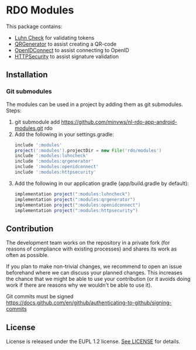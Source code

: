 # RDO Modules

This package contains:

- [Luhn Check](/modules/luhncheck/README.md) for validating tokens
- [QRGenerator](/modules/qrgenerator/README.md) to assist creating a QR-code
- [OpenIDConnect](/modules/openidconnect/README.md) to assist connecting to OpenID
- [HTTPSecurity](/modules/httpsecurity/README.md) to assist signature validation

## Installation

### Git submodules

The modules can be used in a project by adding them as git submodules.
Steps:
1. git submodule add https://github.com/minvws/nl-rdo-app-android-modules.git rdo
2. Add the following in your settings.gradle:
    ```groovy
    include ':modules'
    project(':modules').projectDir = new File('rdo/modules')
    include ':modules:luhncheck'
    include ':modules:qrgenerator'
    include ':modules:openidconnect'
    include ':modules:httpsecurity'
    ```
3. Add the following in our application gradle (app/build.gradle by default):
    ```groovy
    implementation project(":modules:luhncheck")
    implementation project(":modules:qrgenerator")
    implementation project(":modules:openidconnect")
    implementation project(":modules:httpsecurity")
    ```


## Contribution

The development team works on the repository in a private fork (for reasons of compliance with existing processes) and shares its work as often as possible.

If you plan to make non-trivial changes, we recommend to open an issue beforehand where we can discuss your planned changes. This increases the chance that we might be able to use your contribution (or it avoids doing work if there are reasons why we wouldn't be able to use it).

Git commits must be signed https://docs.github.com/en/github/authenticating-to-github/signing-commits

## License

License is released under the EUPL 1.2 license. [See LICENSE](https://github.com/minvws/nl-rdo-app-android-modules/blob/master/LICENSE.txt) for details.

